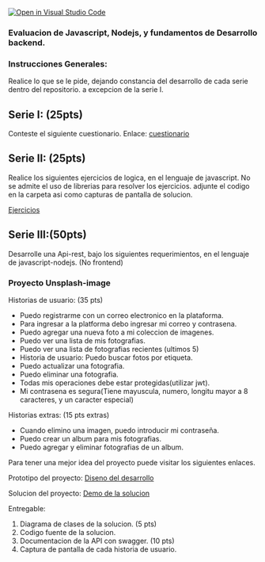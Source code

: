 [![Open in Visual Studio Code](https://classroom.github.com/assets/open-in-vscode-c66648af7eb3fe8bc4f294546bfd86ef473780cde1dea487d3c4ff354943c9ae.svg)](https://classroom.github.com/online_ide?assignment_repo_id=8127694&assignment_repo_type=AssignmentRepo)
### Evaluacion de Javascript, Nodejs, y fundamentos de Desarrollo backend.
### Instrucciones Generales: 
Realice lo que se le pide, dejando constancia  del desarrollo de cada serie dentro del repositorio. a excepcion de la serie I.  

## Serie I: (25pts)
Conteste el siguiente cuestionario.
Enlace: [cuestionario](https://docs.google.com/forms/d/e/1FAIpQLScqLkSeBUf1DCQMNTr40DRbPQRrOALfuPBT1GXhgkEakmQVeQ/viewform?usp=sf_link)

## Serie II: (25pts)
Realice los siguientes ejercicios de logica, en el lenguaje de javascript. No se admite el uso de  librerias   para resolver los ejercicios. adjunte el codigo en la carpeta asi como capturas de pantalla de solucion.

[Ejercicios](./SerieII/Ejercicios.md)

## Serie III:(50pts)
Desarrolle una  Api-rest, bajo los siguientes requerimientos, en el lenguaje de javascript-nodejs.
(No frontend)
### Proyecto Unsplash-image

Historias de usuario: (35 pts)
- Puedo registrarme con un correo electronico en la plataforma.
- Para ingresar a la platforma debo ingresar mi correo y contrasena.
- Puedo agregar una nueva foto a mi coleccion de imagenes. 
- Puedo ver una lista de mis fotografias.
- Puedo ver una lista de fotografias recientes (ultimos 5)    
- Historia de usuario: Puedo buscar fotos por etiqueta.
- Puedo actualizar una fotografia.
- Puedo eliminar una fotografia.
- Todas mis operaciones debe estar protegidas(utilizar jwt).
- Mi contrasena es segura(Tiene mayuscula, numero, longitu mayor a 8 caracteres,
y un caracter especial)

Historias extras: (15 pts extras)
- Cuando elimino una imagen, puedo introducir mi contraseña.
- Puedo crear un album para mis fotografias.
- Puedo agregar y eliminar fotografias de un album.


Para tener una mejor idea del proyecto puede visitar los siguientes enlaces.

Prototipo del proyecto:
[Diseno del desarrollo](https://www.figma.com/file/a1xUD6nInLKRz6evFKKdir/My-unsplash?node-id=0%3A1)


Solucion del proyecto:
[Demo de la solucion](https://my-unsplash-app.vercel.app/)

Entregable: 
  1. Diagrama de clases de la solucion. (5 pts)
  2. Codigo fuente de la solucion.
  3. Documentacion de la API con swagger. (10 pts)
  4. Captura de pantalla de cada historia de usuario. 

